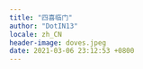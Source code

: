 ```yaml
---
title: "四喜临门"
author: "DotIN13"
locale: zh_CN
header-image: doves.jpeg
date: 2021-03-06 23:12:53 +0800
---
```

